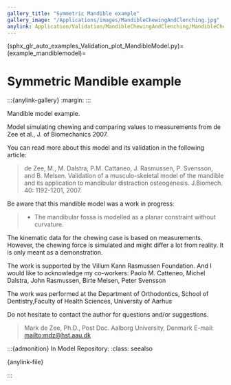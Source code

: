 ```yaml
---
gallery_title: "Symmetric Mandible example"
gallery_image: "/Applications/images/MandibleChewingAndClenching.jpg"
anylink: Application/Validation/MandibleChewingAndClenching/MandibleChewingAndClenching.main.any
---
```


(sphx_glr_auto_examples_Validation_plot_MandibleModel.py)=
(example_mandiblemodel)=
# Symmetric Mandible example

:::{anylink-gallery}
:margin:
:::


Mandible model example.

Model simulating chewing and comparing values to measurements from de Zee et al., J. of Biomechanics 2007.

You can read more about this model and its validation in the following article:

> de Zee, M., M. Dalstra, P.M. Cattaneo, J. Rasmussen, P. Svensson, and B. Melsen. Validation of a
> musculo-skeletal model of the mandible and its application to mandibular distraction osteogenesis.
> J.Biomech. 40: 1192-1201, 2007.

Be aware that this mandible model was a work in progress:

> - The mandibular fossa is modelled as a planar constraint without curvature.

The kinematic data for the chewing case is based on measurements. However, the chewing force
is simulated and might differ a lot from reality. It is only meant as a demonstration.

The work is supported by the Villum Kann Rasmussen Foundation. And I would like to acknowledge my co-workers:
Paolo M. Catteneo, Michel Dalstra, John Rasmussen, Birte Melsen, Peter Svensson

The work was performed at the Department of Orthodontics, School of Dentistry,Faculty of Health Sciences,
University of Aarhus

Do not hesitate to contact the author for questions and/or suggestions.

> Mark de Zee, Ph.D., Post Doc.
> Aalborg University, Denmark
> E-mail: <mailto:mdz@hst.aau.dk>


:::{admonition} In Model Repository:
:class: seealso

{anylink-file}` `

:::
